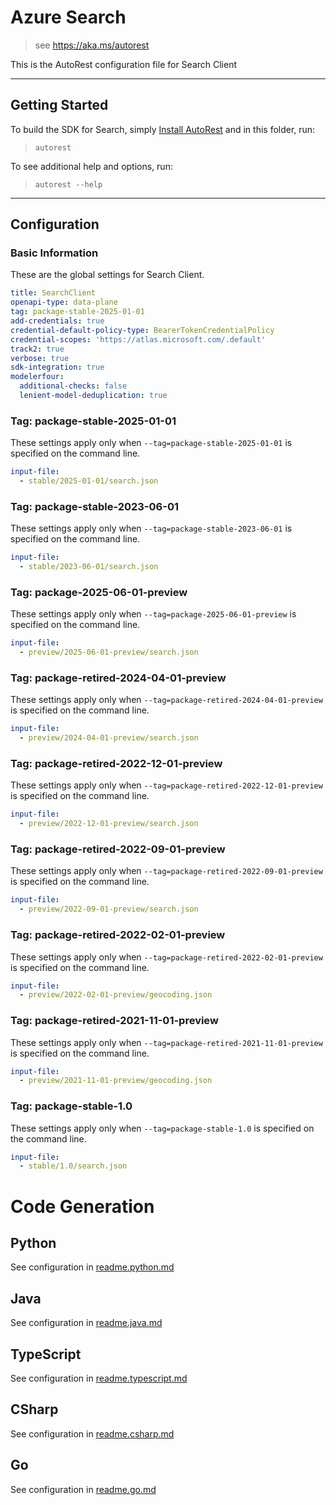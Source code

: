 # Azure Search

> see https://aka.ms/autorest

This is the AutoRest configuration file for Search Client

---

## Getting Started

To build the SDK for Search, simply [Install AutoRest](https://aka.ms/autorest/install) and in this folder, run:

> `autorest`

To see additional help and options, run:

> `autorest --help`

---

## Configuration

### Basic Information

These are the global settings for Search Client.

``` yaml
title: SearchClient
openapi-type: data-plane
tag: package-stable-2025-01-01
add-credentials: true
credential-default-policy-type: BearerTokenCredentialPolicy
credential-scopes: 'https://atlas.microsoft.com/.default'
track2: true
verbose: true
sdk-integration: true
modelerfour:
  additional-checks: false
  lenient-model-deduplication: true
```

### Tag: package-stable-2025-01-01

These settings apply only when `--tag=package-stable-2025-01-01` is specified on the command line.

```yaml $(tag) == 'package-stable-2025-01-01'
input-file:
  - stable/2025-01-01/search.json
```

### Tag: package-stable-2023-06-01

These settings apply only when `--tag=package-stable-2023-06-01` is specified on the command line.

```yaml $(tag) == 'package-stable-2023-06-01'
input-file:
  - stable/2023-06-01/search.json
```

### Tag: package-2025-06-01-preview

These settings apply only when `--tag=package-2025-06-01-preview` is specified on the command line.

``` yaml $(tag) == 'package-2025-06-01-preview'
input-file:
  - preview/2025-06-01-preview/search.json
```

### Tag: package-retired-2024-04-01-preview

These settings apply only when `--tag=package-retired-2024-04-01-preview` is specified on the command line.

``` yaml $(tag) == 'package-retired-2024-04-01-preview'
input-file:
  - preview/2024-04-01-preview/search.json
```

### Tag: package-retired-2022-12-01-preview

These settings apply only when `--tag=package-retired-2022-12-01-preview` is specified on the command line.

``` yaml $(tag) == 'package-retired-2022-12-01-preview'
input-file:
  - preview/2022-12-01-preview/search.json
```

### Tag: package-retired-2022-09-01-preview

These settings apply only when `--tag=package-retired-2022-09-01-preview` is specified on the command line.

``` yaml $(tag) == 'package-retired-2022-09-01-preview'
input-file:
  - preview/2022-09-01-preview/search.json
```

### Tag: package-retired-2022-02-01-preview

These settings apply only when `--tag=package-retired-2022-02-01-preview` is specified on the command line.

``` yaml $(tag) == 'package-retired-2022-02-01-preview'
input-file:
  - preview/2022-02-01-preview/geocoding.json
```

### Tag: package-retired-2021-11-01-preview

These settings apply only when `--tag=package-retired-2021-11-01-preview` is specified on the command line.

``` yaml $(tag) == 'package-retired-2021-11-01-preview'
input-file:
  - preview/2021-11-01-preview/geocoding.json
```

### Tag: package-stable-1.0

These settings apply only when `--tag=package-stable-1.0` is specified on the command line.

``` yaml $(tag) == 'package-stable-1.0'
input-file:
  - stable/1.0/search.json
```

# Code Generation

## Python

See configuration in [readme.python.md](./readme.python.md)

## Java

See configuration in [readme.java.md](./readme.java.md)

## TypeScript

See configuration in [readme.typescript.md](./readme.typescript.md)

## CSharp

See configuration in [readme.csharp.md](./readme.csharp.md)

## Go

See configuration in [readme.go.md](./readme.go.md)

